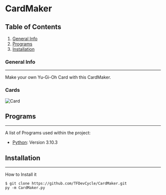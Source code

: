 # CardMaker

## Table of Contents
1. [General Info](#general-info)
2. [Programs](#technologies)
3. [Installation](#installation)

### General Info
***
Make your own Yu-Gi-Oh Card with this CardMaker.
### Cards
![Card](https://github.com/TFDevCycle/CardMaker/blob/b17bef73996d2d82d7f68361af04289b6802afdc/output/Galaxy_Guard_Mk3.png)

## Programs
***
A list of Programs used within the project:
* [Python](https://www.python.org/): Version 3.10.3

## Installation
***
How to Install it
```
$ git clone https://github.com/TFDevCycle/CardMaker.git
py -m CardMaker.py
```
